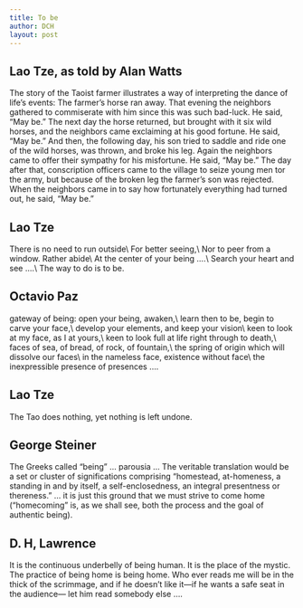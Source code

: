 ```yaml
---
title: To be
author: DCH
layout: post
---
```

## Lao Tze, as told by Alan Watts

The story of the Taoist farmer illustrates a way of interpreting the dance of life’s events: The farmer’s horse ran away. That evening the neighbors gathered to commiserate with him since this was such bad-luck. He said, “May be.” The next day the horse returned, but brought with it six wild horses, and the neighbors came exclaiming at his good fortune. He said, “May be.” And then, the following day, his son tried to saddle and ride one of the wild horses, was thrown, and broke his leg. Again the neighbors came to offer their sympathy for his misfortune. He said, “May be.” The day after that, conscription officers came to the village to seize young men tor the army, but because of the broken leg the farmer’s son was rejected. When the neighbors came in to say how fortunately everything had turned out, he said, “May be.”

## Lao Tze

There is no need to run outside\\
For better seeing,\\
Nor to peer from a window. Rather abide\\
At the center of your being ….\\
Search your heart and see ….\\
The way to do is to be.

## Octavio Paz

gateway of being: open your being, awaken,\\
learn then to be, begin to carve your face,\\
develop your elements, and keep your vision\\
keen to look at my face, as I at yours,\\
keen to look full at life right through to death,\\
faces of sea, of bread, of rock, of fountain,\\
the spring of origin which will dissolve our faces\\
in the nameless face, existence without face\\
the inexpressible presence of presences ….

## Lao Tze

The Tao does nothing, yet nothing is left undone.

## George Steiner

The Greeks called “being” … parousia … The veritable translation would be a set or cluster of significations comprising “homestead, at-homeness, a standing in and by itself, a self-enclosedness, an integral presentness or thereness.” … it is just this ground that we must strive to come home (“homecoming” is, as we shall see, both the process and the goal of authentic being).

## D. H, Lawrence

It is the continuous underbelly of being human. It is the place of the mystic. The practice of being home is being home. Who ever reads me will be in the thick of the scrimmage, and if he doesn’t like it—if he wants a safe seat in the audience— let him read somebody else ….
